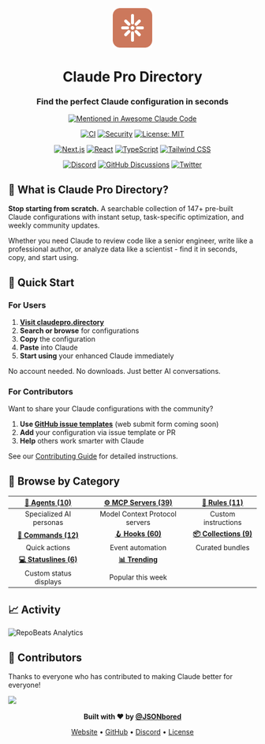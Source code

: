 <div align="center">

<img src="public/assets/icons/claudepro-directory-icon.svg" alt="Claude Pro Directory Logo" width="80" height="80" />

# Claude Pro Directory

### **Find the perfect Claude configuration in seconds**

[![Mentioned in Awesome Claude Code](https://awesome.re/mentioned-badge.svg)](https://github.com/hesreallyhim/awesome-claude-code)

[![CI](https://github.com/JSONbored/claudepro-directory/actions/workflows/ci.yml/badge.svg?branch=main)](https://github.com/JSONbored/claudepro-directory/actions/workflows/ci.yml)
[![Security](https://github.com/JSONbored/claudepro-directory/actions/workflows/security.yml/badge.svg?branch=main)](https://github.com/JSONbored/claudepro-directory/actions/workflows/security.yml)
[![License: MIT](https://img.shields.io/badge/License-MIT-orange.svg?style=flat-square)](https://opensource.org/licenses/MIT)

[![Next.js](https://img.shields.io/badge/Next.js-15.5-black?style=flat-square&logo=next.js&logoColor=white)](https://nextjs.org/)
[![React](https://img.shields.io/badge/React-19.1-61DAFB?style=flat-square&logo=react&logoColor=white)](https://react.dev/)
[![TypeScript](https://img.shields.io/badge/TypeScript-5.9-3178C6?style=flat-square&logo=typescript&logoColor=white)](https://www.typescriptlang.org/)
[![Tailwind CSS](https://img.shields.io/badge/Tailwind-v4.1-38B2AC?style=flat-square&logo=tailwind-css&logoColor=white)](https://tailwindcss.com/)



<div align="center">

[![Discord](https://img.shields.io/badge/Discord-Join%20Server-5865F2?style=for-the-badge&logo=discord&logoColor=white)](https://discord.gg/Ax3Py4YDrq)
[![GitHub Discussions](https://img.shields.io/badge/GitHub-Discussions-181717?style=for-the-badge&logo=github&logoColor=white)](https://github.com/JSONbored/claudepro-directory/discussions)
[![Twitter](https://img.shields.io/badge/Twitter-@JSONbored-1DA1F2?style=for-the-badge&logo=twitter&logoColor=white)](https://x.com/JSONbored)

</div>

</div>

## 🎯 What is Claude Pro Directory?

**Stop starting from scratch.** A searchable collection of 147+ pre-built Claude configurations with instant setup, task-specific optimization, and weekly community updates.

Whether you need Claude to review code like a senior engineer, write like a professional author, or analyze data like a scientist - find it in seconds, copy, and start using.

## 🚀 Quick Start

### For Users

1. **[Visit claudepro.directory](https://claudepro.directory)**
2. **Search or browse** for configurations
3. **Copy** the configuration
4. **Paste** into Claude
5. **Start using** your enhanced Claude immediately

No account needed. No downloads. Just better AI conversations.

### For Contributors

Want to share your Claude configurations with the community?

1. **Use [GitHub issue templates](https://github.com/JSONbored/claudepro-directory/issues/new/choose)** (web submit form coming soon)
2. **Add** your configuration via issue template or PR
3. **Help** others work smarter with Claude

See our [Contributing Guide](.github/CONTRIBUTING.md) for detailed instructions.

## 🎪 Browse by Category

<div align="center">

| **[🤖 Agents (10)](https://claudepro.directory/agents)** | **[⚙️ MCP Servers (39)](https://claudepro.directory/mcp)** | **[📜 Rules (11)](https://claudepro.directory/rules)** |
|:---:|:---:|:---:|
| Specialized AI personas | Model Context Protocol servers | Custom instructions |
| **[🔧 Commands (12)](https://claudepro.directory/commands)** | **[🪝 Hooks (60)](https://claudepro.directory/hooks)** | **[📦 Collections (9)](https://claudepro.directory/collections)** |
| Quick actions | Event automation | Curated bundles |
| **[💻 Statuslines (6)](https://claudepro.directory/statuslines)** | **[📊 Trending](https://claudepro.directory/trending)** | |
| Custom status displays | Popular this week | |

</div>


## 📈 Activity

![RepoBeats Analytics](https://repobeats.axiom.co/api/embed/c2b1b7e36103fba7a650c6d7f2777cba7338a1f7.svg "Repobeats analytics image")

## 👥 Contributors

Thanks to everyone who has contributed to making Claude better for everyone!

<!-- ALL-CONTRIBUTORS-LIST:START - Do not remove or modify this section -->
<!-- prettier-ignore-start -->
<!-- markdownlint-disable -->
<!-- Add contributors here -->
<!-- markdownlint-enable -->
<!-- prettier-ignore-end -->
<!-- ALL-CONTRIBUTORS-LIST:END -->

<a href="https://github.com/JSONbored/claudepro-directory/graphs/contributors">
  <img src="https://contrib.rocks/image?repo=JSONbored/claudepro-directory" />
</a>



<div align="center">

**Built with ❤️ by [@JSONbored](https://github.com/JSONbored)**

[Website](https://claudepro.directory) • [GitHub](https://github.com/JSONbored/claudepro-directory) • [Discord](https://discord.gg/Ax3Py4YDrq) • [License](LICENSE)

</div>